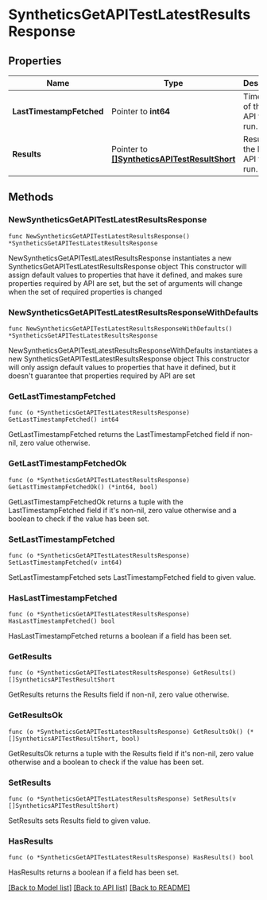 # SyntheticsGetAPITestLatestResultsResponse

## Properties

Name | Type | Description | Notes
------------ | ------------- | ------------- | -------------
**LastTimestampFetched** | Pointer to **int64** | Timestamp of the latest API test run. | [optional] 
**Results** | Pointer to [**[]SyntheticsAPITestResultShort**](SyntheticsAPITestResultShort.md) | Result of the latest API test run. | [optional] 

## Methods

### NewSyntheticsGetAPITestLatestResultsResponse

`func NewSyntheticsGetAPITestLatestResultsResponse() *SyntheticsGetAPITestLatestResultsResponse`

NewSyntheticsGetAPITestLatestResultsResponse instantiates a new SyntheticsGetAPITestLatestResultsResponse object
This constructor will assign default values to properties that have it defined,
and makes sure properties required by API are set, but the set of arguments
will change when the set of required properties is changed

### NewSyntheticsGetAPITestLatestResultsResponseWithDefaults

`func NewSyntheticsGetAPITestLatestResultsResponseWithDefaults() *SyntheticsGetAPITestLatestResultsResponse`

NewSyntheticsGetAPITestLatestResultsResponseWithDefaults instantiates a new SyntheticsGetAPITestLatestResultsResponse object
This constructor will only assign default values to properties that have it defined,
but it doesn't guarantee that properties required by API are set

### GetLastTimestampFetched

`func (o *SyntheticsGetAPITestLatestResultsResponse) GetLastTimestampFetched() int64`

GetLastTimestampFetched returns the LastTimestampFetched field if non-nil, zero value otherwise.

### GetLastTimestampFetchedOk

`func (o *SyntheticsGetAPITestLatestResultsResponse) GetLastTimestampFetchedOk() (*int64, bool)`

GetLastTimestampFetchedOk returns a tuple with the LastTimestampFetched field if it's non-nil, zero value otherwise
and a boolean to check if the value has been set.

### SetLastTimestampFetched

`func (o *SyntheticsGetAPITestLatestResultsResponse) SetLastTimestampFetched(v int64)`

SetLastTimestampFetched sets LastTimestampFetched field to given value.

### HasLastTimestampFetched

`func (o *SyntheticsGetAPITestLatestResultsResponse) HasLastTimestampFetched() bool`

HasLastTimestampFetched returns a boolean if a field has been set.

### GetResults

`func (o *SyntheticsGetAPITestLatestResultsResponse) GetResults() []SyntheticsAPITestResultShort`

GetResults returns the Results field if non-nil, zero value otherwise.

### GetResultsOk

`func (o *SyntheticsGetAPITestLatestResultsResponse) GetResultsOk() (*[]SyntheticsAPITestResultShort, bool)`

GetResultsOk returns a tuple with the Results field if it's non-nil, zero value otherwise
and a boolean to check if the value has been set.

### SetResults

`func (o *SyntheticsGetAPITestLatestResultsResponse) SetResults(v []SyntheticsAPITestResultShort)`

SetResults sets Results field to given value.

### HasResults

`func (o *SyntheticsGetAPITestLatestResultsResponse) HasResults() bool`

HasResults returns a boolean if a field has been set.


[[Back to Model list]](../README.md#documentation-for-models) [[Back to API list]](../README.md#documentation-for-api-endpoints) [[Back to README]](../README.md)


